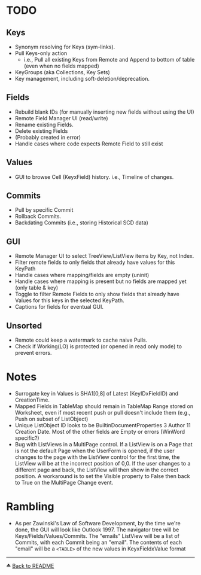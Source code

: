 # TODO
## Keys
- Synonym resolving for Keys (sym-links).
- Pull Keys-only action
  - i.e., Pull all existing Keys from Remote and Append to bottom of table (even when no fields mapped)
- KeyGroups (aka Collections, Key Sets)
- Key management, including soft-deletion/deprecation.

## Fields
- Rebuild blank IDs (for manually inserting new fields without using the UI)
- Remote Field Manager UI (read/write)
- Rename existing Fields. 
- Delete existing Fields 
 - (Probably created in error)
 - Handle cases where code expects Remote Field to still exist

## Values
- GUI to browse Cell (KeyxField) history. i.e., Timeline of changes.

## Commits
- Pull by specific Commit
- Rollback Commits.
- Backdating Commits (i.e., storing Historical SCD data)

## GUI
- Remote Manager UI to select TreeView/ListView items by Key, not Index.
- Filter remote fields to only fields that already have values for this KeyPath
- Handle cases where mapping/fields are empty (uninit)
- Handle cases where mapping is present but no fields are mapped yet (only table & key)
- Toggle to filter Remote Fields to only show fields that already have Values for this keys in the selected KeyPath.
- Captions for fields for eventual GUI.

## Unsorted
- Remote could keep a watermark to cache naive Pulls.
- Check if Working(LO) is protected (or opened in read only mode) to prevent errors.

# Notes
- Surrogate key in Values is SHA1[0,8] of Latest (KeyIDxFieldID) and CreationTime.
- Mapped Fields in TableMap should remain in TableMap Range stored on Worksheet, even if most recent push or pull doesn't include them (e.g., Push on subset of ListObject)
- Unique ListObject ID looks to be BuiltinDocumentProperties 3 Author 11 Creation Date. Most of the other fields are Empty or errors (WinWord specific?)
- Bug with ListViews in a MultiPage control. If a ListView is on a Page that is not the default Page when the UserForm is opened, if the user changes to the page with the ListView control for the first time, the ListView will be at the incorrect position of 0,0. If the user changes to a different page and back, the ListView will then show in the correct position. A workaround is to set the Visible property to False then back to True on the MultiPage Change event.

# Rambling
- As per Zawinski's Law of Software Development, by the time we're done, the GUI will look like Outlook 1997. The navigator tree will be Keys/Fields/Values/Commits. The "emails" ListView will be a list of Commits, with each Commit being an "email". The contents of each "email" will be a `<TABLE>` of the new values in KeyxFieldxValue format

---
⏏️ [Back to README](../README.md)